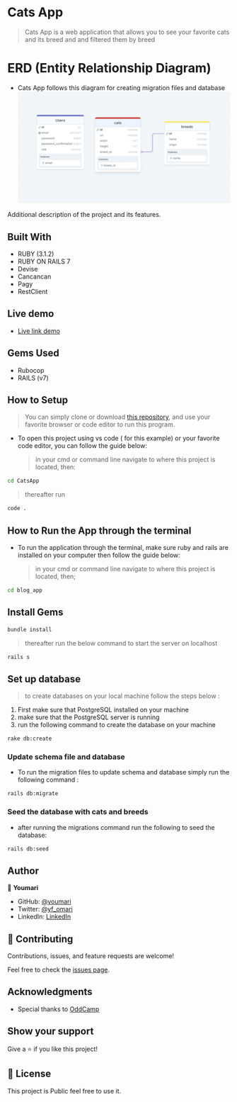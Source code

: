 # Cats App

> Cats App is a web application that allows you to see your favorite cats and its breed and and filtered them by breed
# ERD (Entity Relationship Diagram)
- Cats App follows this diagram for creating migration files and database
![screenshot](./public/erd.png)

Additional description of the project and its features.

## Built With

- RUBY (3.1.2)
- RUBY ON RAILS 7
- Devise
- Cancancan
- Pagy
- RestClient

## Live demo
- [Live link demo](https://rails-cat-app.herokuapp.com/)
## Gems Used

- Rubocop
- RAILS (v7)

## How to Setup

> You can simply clone or download [this repository](https://github.com/youmari/CatsApp.git), and use your favorite browser or code editor to run this program.

- To open this project using vs code ( for this example) or your favorite code editor, you can follow the guide below:
  > in your cmd or command line navigate to where this project is located, then:

```bash
cd CatsApp
```

> thereafter run

```bash
code .
```

## How to Run the App through the terminal

- To run the application through the terminal, make sure ruby and rails are installed on your computer then follow the guide below:
  > in your cmd or command line navigate to where this project is located, then;

```cmd
cd blog_app
```

## Install Gems


```bash
bundle install
```

> thereafter run the below command to start the server on localhost

```bash
rails s 
```
## Set up database
> to create databases on your local machine follow the steps below :
1. First make sure that PostgreSQL installed on your machine
2. make sure that the PostgreSQL server is running 
3. run the following command to create the database on your machine
  ```bash
  rake db:create
  ```
  ### Update schema file and database
  - To run the migration files to update schema and database simply run the following command :
  ```bash
  rails db:migrate
  ```
  ### Seed the database with cats and breeds
  - after running the migrations command run the following to seed the database:

  ```bash
  rails db:seed
  ```
## Author

👤 **Youmari**

- GitHub: [@youmari](https://github.com/youmari)
- Twitter: [@yf_omari](https://twitter.com/yf_omari)
- LinkedIn: [LinkedIn](https://www.linkedin.com/in/yassine-omari-945114190/)

## 🤝 Contributing

Contributions, issues, and feature requests are welcome!

Feel free to check the [issues page](../../issues/).

## Acknowledgments

- Special thanks to [OddCamp](https://www.oddcamp.com)

## Show your support

Give a ⭐️ if you like this project!


## 📝 License

This project is Public feel free to use it.